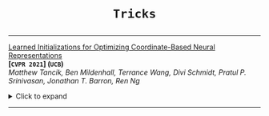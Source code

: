 # <p align=center>`Tricks`</p>



---

<span id="Meta-Coor"></span>
[Learned Initializations for Optimizing Coordinate-Based Neural Representations](https://arxiv.org/pdf/2012.02189.pdf)  
**[`CVPR 2021`]  (`UCB`)**  
*Matthew Tancik, Ben Mildenhall, Terrance Wang, Divi Schmidt, Pratul P. Srinivasan, Jonathan T. Barron, Ren Ng*

<details><summary>Click to expand</summary><p>
<div align=center><img width="500" src="https://raw.githubusercontent.com/yzy1996/Image-Hosting/master/20210722172115.png"/></div>

> **Summary**

They propose a training stabilizer based on **consistency regularization**. In particular, they **augment data** passing into the GAN discriminator and **penalize the sensitivity** of the discriminator to these augmentations.

> **Details**

A given signal $T$ mapping from a set $C \in \mathbb{R}^d \rightarrow \mathbb{R}^n$

A coordinate-based neural representation $f_{\theta}$ for $T$ 

Known direct pointwise observations $\{\mathbf{x}_i, T(\mathbf{x}_i)\}$
$$
\begin{aligned}
L(\theta) = \sum_i\| f_{\theta}(\mathbf{x}_i)-T(\mathbf{x}_i) \|_2^2 \\
\theta_{i+1} = \theta_i - \alpha \nabla L(\theta_i)
\end{aligned}
$$
However, we usually can not access direct observations of T, only indirect observations are available.

For example, if $T$ is a 3D object, $M(T,\mathbf{p})$ could be a 2D image captured of the object from camera pose $\mathbf{p}$.
$$
L_M(\theta) = \sum_i\| M(f_{\theta},\mathbf{p}_i)-M(T, \mathbf{p}_i) \|_2^2
$$
given a fixed budget of $m$ optimization steps, different initial weight values $\theta_0$ will result in different final weights $\theta_m$ and signal approximation error $L(\theta_m)$.

given a dataset of observations of signals $T$ from a particular distribution $\mathcal{T}$ 
$$
\theta_{0}^{*}=\arg \min _{\theta_{0}} E_{T \sim \mathcal{T}}\left[L\left(\theta_{m}\left(\theta_{0}, T\right)\right)\right]
$$

</p></details>

---

